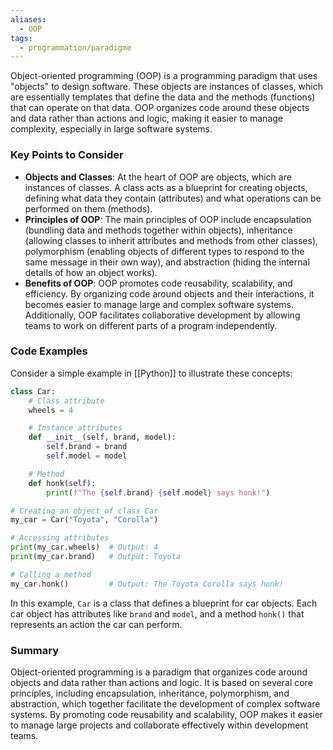 ```yaml
---
aliases:
  - OOP
tags:
  - programmation/paradigme
---
```

Object-oriented programming (OOP) is a programming paradigm that uses "objects" to design software. These objects are instances of classes, which are essentially templates that define the data and the methods (functions) that can operate on that data. OOP organizes code around these objects and data rather than actions and logic, making it easier to manage complexity, especially in large software systems.

### Key Points to Consider

- **Objects and Classes**: At the heart of OOP are objects, which are instances of classes. A class acts as a blueprint for creating objects, defining what data they contain (attributes) and what operations can be performed on them (methods).
- **Principles of OOP**: The main principles of OOP include encapsulation (bundling data and methods together within objects), inheritance (allowing classes to inherit attributes and methods from other classes), polymorphism (enabling objects of different types to respond to the same message in their own way), and abstraction (hiding the internal details of how an object works).
- **Benefits of OOP**: OOP promotes code reusability, scalability, and efficiency. By organizing code around objects and their interactions, it becomes easier to manage large and complex software systems. Additionally, OOP facilitates collaborative development by allowing teams to work on different parts of a program independently.

### Code Examples

Consider a simple example in [[Python]] to illustrate these concepts:

```python
class Car:
    # Class attribute
    wheels = 4

    # Instance attributes
    def __init__(self, brand, model):
        self.brand = brand
        self.model = model

    # Method
    def honk(self):
        print(f"The {self.brand} {self.model} says honk!")

# Creating an object of class Car
my_car = Car("Toyota", "Corolla")

# Accessing attributes
print(my_car.wheels)  # Output: 4
print(my_car.brand)   # Output: Toyota

# Calling a method
my_car.honk()         # Output: The Toyota Corolla says honk!
```

In this example, `Car` is a class that defines a blueprint for car objects. Each car object has attributes like `brand` and `model`, and a method `honk()` that represents an action the car can perform.

### Summary

Object-oriented programming is a paradigm that organizes code around objects and data rather than actions and logic. It is based on several core principles, including encapsulation, inheritance, polymorphism, and abstraction, which together facilitate the development of complex software systems. By promoting code reusability and scalability, OOP makes it easier to manage large projects and collaborate effectively within development teams.